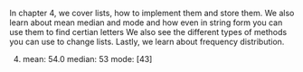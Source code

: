 In chapter 4, we cover lists, how to implement them and store them. 
We also learn about mean median and mode and how even in string form you can use them to find certian letters
We also see the different types of methods you can use to change lists.
Lastly, we learn about frequency distribution.

4. mean: 54.0
median: 53
mode: [43]

